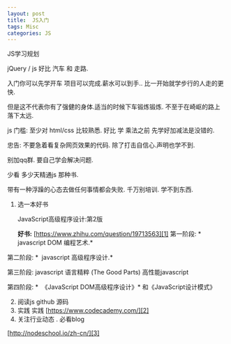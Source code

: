```yaml
---
layout: post
title:  JS入门
tags: Misc
categories: JS
---
```




JS学习规划


jQuery / js 
好比 汽车 和 走路.


入门你可以先学开车 项目可以完成.薪水可以到手..
比一开始就学步行的人走的更快.

但是这不代表你有了强健的身体.适当的时候下车锻炼锻炼.
不至于在崎岖的路上 落下太远.




js 门槛: 至少对 html/css 比较熟悉.
好比 学 乘法之前 先学好加减法是没错的.



忠告:
不要急着看复杂网页效果的代码. 除了打击自信心.声明也学不到.

别加qq群. 要自己学会解决问题.

少看 多少天精通js 那种书.

带有一种浮躁的心态去做任何事情都会失败.
千万别培训. 学不到东西. 




1. 选一本好书

	JavaScript高级程序设计:第2版



	**好书:**
	[https://www.zhihu.com/question/19713563][1]
	第一阶段:
*  javascript DOM 编程艺术.*

第二阶段:
*  javascript 高级程序设计.*


第三阶段:
javascript 语言精粹 (The Good Parts)
高性能javascript


第四阶段:
*  《JavaScript DOM高级程序设计》*
和《JavaScript设计模式》



2. 阅读js github 源码
3. 实践 实践
	[https://www.codecademy.com/][2]
4. 关注行业动态 . 必看blog


[http://nodeschool.io/zh-cn/][3]










[1]:	https://www.zhihu.com/question/19713563
[2]:	https://www.codecademy.com/
[3]:	http://nodeschool.io/zh-cn/
